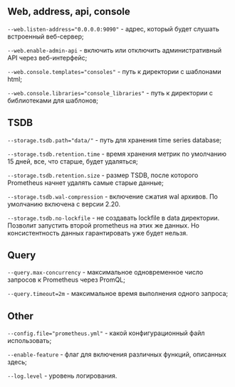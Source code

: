 ## Web, address, api, console

```--web.listen-address="0.0.0.0:9090"``` - адрес, который будет слушать встроенный веб-сервер;  

```--web.enable-admin-api``` - включить или отключить административный API через веб-интерфейс;  

```--web.console.templates="consoles"``` - путь к директории с шаблонами html;  

```--web.console.libraries="console_libraries"``` - путь к директории с библиотеками для шаблонов;  

## TSDB

```--storage.tsdb.path="data/"``` - путь для хранения time series database;  

```--storage.tsdb.retention.time``` - время хранения метрик по умолчанию 15 дней, все, что старше, будет удаляться;  

```--storage.tsdb.retention.size``` - размер TSDB, после которого Prometheus начнет удалять самые старые данные;  

```--storage.tsdb.wal-compression``` - включение сжатия wal архивов. По умолчанию включена с версии 2.20.  

```--storage.tsdb.no-lockfile``` - не создавать lockfile в data директории. Позволит запустить второй prometheus на этих же данных. Но консистентность данных гарантировать уже будет нельзя.  

## Query

```--query.max-concurrency``` - максимальное одновременное число запросов к Prometheus через PromQL;  

```--query.timeout=2m``` - максимальное время выполнения одного запроса;  

## Other

```--config.file="prometheus.yml"``` - какой конфигурационный файл использовать;  

```--enable-feature``` - флаг для включения различных функций, описанных здесь; 

```--log.level``` - уровень логирования.  
